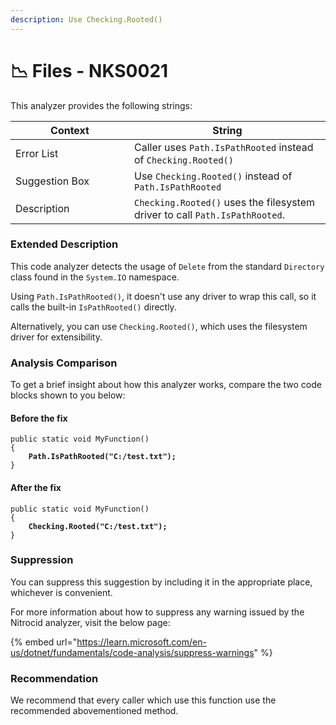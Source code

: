```yaml
---
description: Use Checking.Rooted()
---
```


# 📉 Files - NKS0021

This analyzer provides the following strings:

<table><thead><tr><th width="174">Context</th><th>String</th></tr></thead><tbody><tr><td>Error List</td><td>Caller uses <code>Path.IsPathRooted</code> instead of <code>Checking.Rooted()</code></td></tr><tr><td>Suggestion Box</td><td>Use <code>Checking.Rooted()</code> instead of <code>Path.IsPathRooted</code></td></tr><tr><td>Description</td><td><code>Checking.Rooted()</code> uses the filesystem driver to call <code>Path.IsPathRooted</code>.</td></tr></tbody></table>

### Extended Description

This code analyzer detects the usage of `Delete` from the standard `Directory` class found in the `System.IO` namespace.

Using `Path.IsPathRooted()`, it doesn't use any driver to wrap this call, so it calls the built-in `IsPathRooted()` directly.

Alternatively, you can use `Checking.Rooted()`, which uses the filesystem driver for extensibility.

### Analysis Comparison

To get a brief insight about how this analyzer works, compare the two code blocks shown to you below:

#### Before the fix

<pre class="language-csharp" data-title="Somewhere in your mod code..." data-line-numbers><code class="lang-csharp">public static void MyFunction()
{
<strong>    Path.IsPathRooted("C:/test.txt");
</strong>}
</code></pre>

#### After the fix

<pre class="language-csharp" data-title="Somewhere in your mod code..." data-line-numbers><code class="lang-csharp">public static void MyFunction()
{
<strong>    Checking.Rooted("C:/test.txt");
</strong>}
</code></pre>

### Suppression

You can suppress this suggestion by including it in the appropriate place, whichever is convenient.

For more information about how to suppress any warning issued by the Nitrocid analyzer, visit the below page:

{% embed url="https://learn.microsoft.com/en-us/dotnet/fundamentals/code-analysis/suppress-warnings" %}

### Recommendation

We recommend that every caller which use this function use the recommended abovementioned method.
